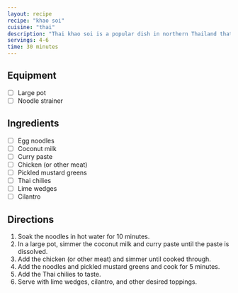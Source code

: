 ```yaml
---
layout: recipe
recipe: "khao soi"
cuisine: "thai"
description: "Thai khao soi is a popular dish in northern Thailand that consists of egg noodles in a coconut milk-based curry soup, topped with a variety of meats and vegetables."
servings: 4-6
time: 30 minutes
---
```


## Equipment
- [ ] Large pot
- [ ] Noodle strainer

## Ingredients
- [ ] Egg noodles
- [ ] Coconut milk
- [ ] Curry paste
- [ ] Chicken (or other meat)
- [ ] Pickled mustard greens
- [ ] Thai chilies
- [ ] Lime wedges
- [ ] Cilantro

## Directions
1. Soak the noodles in hot water for 10 minutes.
2. In a large pot, simmer the coconut milk and curry paste until the paste is dissolved.
3. Add the chicken (or other meat) and simmer until cooked through.
4. Add the noodles and pickled mustard greens and cook for 5 minutes.
5. Add the Thai chilies to taste.
6. Serve with lime wedges, cilantro, and other desired toppings.
